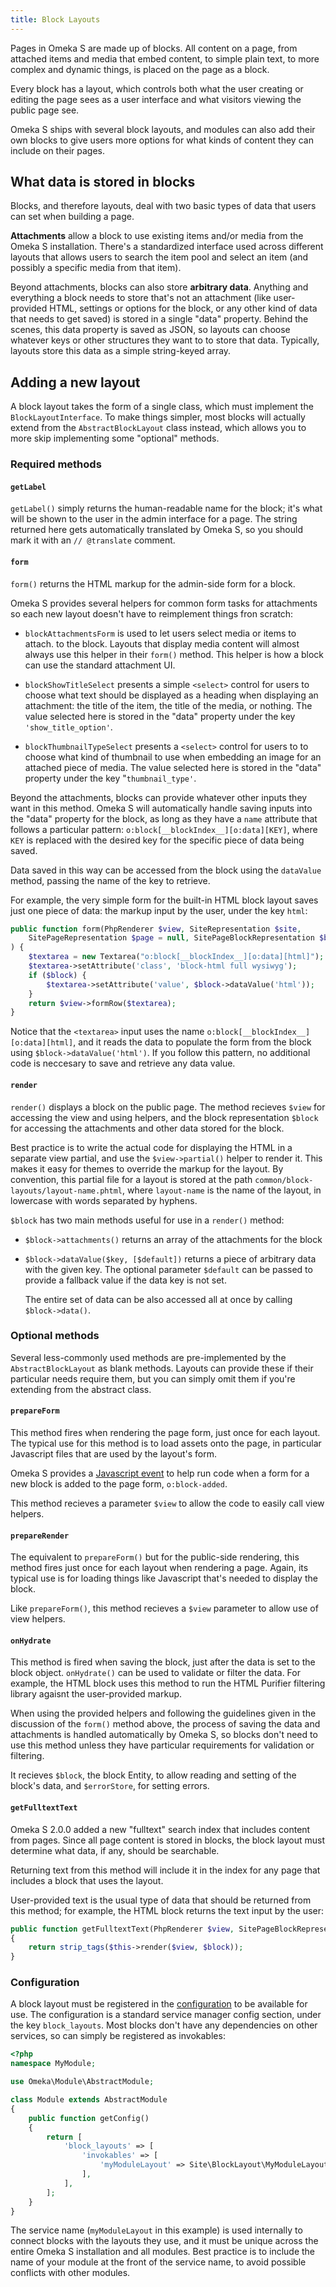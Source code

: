 ```yaml
---
title: Block Layouts
---
```


Pages in Omeka S are made up of blocks. All content on a page, from attached
items and media that embed content, to simple plain text, to more complex and
dynamic things, is placed on the page as a block.

Every block has a layout, which controls both what the user creating or editing
the page sees as a user interface and what visitors viewing the public page
see.

Omeka S ships with several block layouts, and modules can also add their own
blocks to give users more options for what kinds of content they can include on
their pages.

## What data is stored in blocks

Blocks, and therefore layouts, deal with two basic types of data that users can
set when building a page.

**Attachments** allow a block to use existing items and/or media from the Omeka
S installation. There's a standardized interface used across different layouts
that allows users to search the item pool and select an item (and possibly a
specific media from that item).

Beyond attachments, blocks can also store **arbitrary data**. Anything and
everything a block needs to store that's not an attachment (like user-provided
HTML, settings or options for the block, or any other kind of data that needs
to get saved) is stored in a single "data" property. Behind the scenes, this
data property is saved as JSON, so layouts can choose whatever keys or other
structures they want to to store that data. Typically, layouts store this data
as a simple string-keyed array.

## Adding a new layout

A block layout takes the form of a single class, which must implement the
`BlockLayoutInterface`. To make things simpler, most blocks will actually
extend from the `AbstractBlockLayout` class instead, which allows you to more
skip implementing some "optional" methods.

### Required methods

#### `getLabel`

`getLabel()` simply returns the human-readable name for the block; it's what
will be shown to the user in the admin interface for a page. The string
returned here gets automatically translated by Omeka S, so you should mark it
with an `// @translate` comment.

#### `form`

`form()` returns the HTML markup for the admin-side form for a block.

Omeka S provides several helpers for common form tasks for attachments
so each new layout doesn't have to reimplement things fron scratch:

- `blockAttachmentsForm` is used to let users select media or items to
  attach. to the block. Layouts that display media content will almost
  always use this helper in their `form()` method. This helper is how a block
  can use the standard attachment UI.

- `blockShowTitleSelect` presents a simple `<select>` control for users
  to choose what text should be displayed as a heading when displaying
  an attachment: the title of the item, the title of the media, or
  nothing. The value selected here is stored in the "data" property
  under the key `'show_title_option'`.

- `blockThumbnailTypeSelect` presents a `<select>` control for users to
  to choose what kind of thumbnail to use when embedding an image for an
  attached piece of media. The value selected here is stored in the "data"
  property under the key "`thumbnail_type'`.

Beyond the attachments, blocks can provide whatever other inputs they want in
this method. Omeka S will automatically handle saving inputs into the "data"
property for the block, as long as they have a `name` attribute that follows
a particular pattern: `o:block[__blockIndex__][o:data][KEY]`, where `KEY` is
replaced with the desired key for the specific piece of data being saved.

Data saved in this way can be accessed from the block using the `dataValue`
method, passing the name of the key to retrieve.

For example, the very simple form for the built-in HTML block layout saves
just one piece of data: the markup input by the user, under the key `html`:

```php
public function form(PhpRenderer $view, SiteRepresentation $site,
    SitePageRepresentation $page = null, SitePageBlockRepresentation $block = null
) {
    $textarea = new Textarea("o:block[__blockIndex__][o:data][html]");
    $textarea->setAttribute('class', 'block-html full wysiwyg');
    if ($block) {
        $textarea->setAttribute('value', $block->dataValue('html'));
    }
    return $view->formRow($textarea);
}
```

Notice that the `<textarea>` input uses the name `o:block[__blockIndex__][o:data][html]`,
and it reads the data to populate the form from the block using
`$block->dataValue('html')`. If you follow this pattern, no additional code is neccesary
to save and retrieve any data value.

#### `render`

`render()` displays a block on the public page. The method recieves `$view` for
accessing the view and using helpers, and the block representation `$block` for
accessing the attachments and other data stored for the block.

Best practice is to write the actual code for displaying the HTML in a
separate view partial, and use the `$view->partial()` helper to render it.
This makes it easy for themes to override the markup for the layout. By
convention, this partial file for a layout is stored at the path
`common/block-layouts/layout-name.phtml`, where `layout-name` is the name
of the layout, in lowercase with words separated by hyphens.

`$block` has two main methods useful for use in a `render()` method:

- `$block->attachments()` returns an array of the attachments for the block
- `$block->dataValue($key, [$default])` returns a piece of arbitrary data with the
  given key. The optional parameter `$default` can be passed to provide a fallback
  value if the data key is not set.

  The entire set of data can be also accessed all at once by calling `$block->data()`.

### Optional methods

Several less-commonly used methods are pre-implemented by the `AbstractBlockLayout`
as blank methods. Layouts can provide these if their particular needs require
them, but you can simply omit them if you're extending from the abstract class.

#### `prepareForm`

This method fires when rendering the page form, just once
for each layout. The typical use for this method is to load assets onto the
page, in particular Javascript files that are used by the layout's form.

Omeka S provides a [Javascript event](../reference/javascript_events.md)
to help run code when a form for a new block is added to the page form,
`o:block-added`.

This method recieves a parameter `$view` to allow the code to easily call
view helpers.

#### `prepareRender`

The equivalent to `prepareForm()` but for the public-side
rendering, this method fires just once for each layout when rendering a page.
Again, its typical use is for loading things like Javascript that's needed
to display the block.

Like `prepareForm()`, this method recieves a `$view` parameter to allow use
of view helpers.

#### `onHydrate`

This method is fired when saving the block, just after the data
is set to the block object. `onHydrate()` can be used to validate or filter the
data. For example, the HTML block uses this method to run the HTML Purifier
filtering library agaisnt the user-provided markup.

When using the provided helpers and following the guidelines given in the
discussion of the `form()` method above, the process of saving the data and
attachments is handled automatically by Omeka S, so blocks don't need to use
this method unless they have particular requirements for validation or
filtering.

It recieves `$block`, the block Entity, to allow reading and setting of the
block's data, and `$errorStore`, for setting errors.

#### `getFulltextText`

Omeka S 2.0.0 added a new "fulltext" search index that
includes content from pages. Since all page content is stored in blocks,
the block layout must determine what data, if any, should be searchable.

Returning text from this method will include it in the index for any page
that includes a block that uses the layout.

User-provided text is the usual type of data that should be returned from
this method; for example, the HTML block returns the text input by the user:

```php
public function getFulltextText(PhpRenderer $view, SitePageBlockRepresentation $block)
{
    return strip_tags($this->render($view, $block));
}
```

### Configuration

A block layout must be registered in the [configuration](config.md) to be
available for use. The configuration is a standard service manager config
section, under the key `block_layouts`. Most blocks don't have any
dependencies on other services, so can simply be registered as invokables:

```php
<?php
namespace MyModule;

use Omeka\Module\AbstractModule;

class Module extends AbstractModule
{
    public function getConfig()
    {
        return [
            'block_layouts' => [
                'invokables' => [
                    'myModuleLayout' => Site\BlockLayout\MyModuleLayout::class,
                ],
            ],
        ];
    }
}
```

The service name (`myModuleLayout` in this example) is used internally to
connect blocks with the layouts they use, and it must be unique across the
entire Omeka S installation and all modules. Best practice is to include the
name of your module at the front of the service name, to avoid possible
conflicts with other modules.
